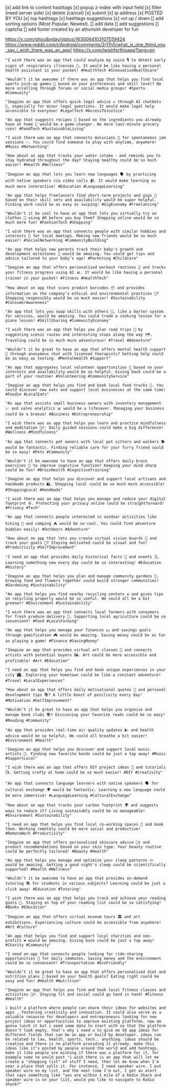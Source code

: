 [x] add link to content hashtags
[x] popup z-index with input field
[x] filter (need server side)
[x] delete (cancel)
[x] submit
[x] ip address
[x] POSTED BY YOU
[x] top hashtags
[x] hashtags suggestions
[x] vot up / down
[] add sorting options (Most Popular, Newest).
[] add data
[] add suggestions
[] captcha
[] add footer
created by an athunsim developer for fun

https://x.com/ghoulbyday/status/1630064103107559424
https://www.reddit.com/r/Android/comments/2r17n5/what_is_one_thing_you_say_i_wish_there_was_an_app/
https://x.com/iwishforthisapp?lang=en

    "I wish there was an app that could analyze my voice 🎙️ to detect early signs of respiratory illnesses 🤧. It would be like having a personal health assistant in your pocket! #HealthTech #InnovativeHealthcare"

    "Wouldn’t it be awesome if there was an app that helps you find local sports pick-up games 🏀 based on your preferences and skill level? No more scrolling through forums or social media groups! #Sports #Community"

    "Imagine an app that offers quick legal advice ⚖️ through AI chatbots 🤖, especially for minor legal questions. It would make legal help accessible to everyone! #LegalTech #AccessToJustice"

    "An app that suggests recipes 🍲 based on the ingredients you already have at home 🏡 would be a game-changer. No more last-minute grocery runs! #FoodTech #SustainableLiving"

    "I wish there was an app that connects musicians 🎸 for spontaneous jam sessions 🎶. You could find someone to play with anytime, anywhere! #Music #Networking"

    "How about an app that tracks your water intake 💧 and reminds you to stay hydrated throughout the day? Staying healthy could be so much easier! #Health #Wellness"

    "Imagine an app that lets you learn new languages 🗣️ by practicing with native speakers via video calls 📹. It would make learning so much more interactive! #Education #LanguageLearning"

    "An app that helps freelancers find short-term projects and gigs 💼 based on their skill sets and availability would be super helpful. Finding work could be as easy as swiping! #GigEconomy #Freelancing"

    "Wouldn't it be cool to have an app that lets you virtually try on clothes 👗 using AR before you buy them? Shopping online would be so much more fun! #FashionTech #Shopping"

    "I wish there was an app that connects people with similar hobbies and interests 🧩 for local meetups. Making new friends would be so much easier! #SocialNetworking #CommunityBuilding"

    "An app that helps new parents track their baby's growth and development milestones 🍼 would be amazing. You could get tips and advice tailored to your baby’s age! #Parenting #Childcare"

    "Imagine an app that offers personalized workout routines 💪 and tracks your fitness progress using AI 📊. It would be like having a personal trainer in your pocket! #Fitness #HealthTech"

    "How about an app that scans product barcodes 📦 and provides information on the company's ethical and environmental practices 🌱? Shopping responsibly would be so much easier! #Sustainability #ConsumerAwareness"

    "An app that lets you swap skills with others 🤝, like a barter system for services, would be amazing. You could trade a cooking lesson for a piano lesson! #SkillSharing #CommunityEconomy"

    "I wish there was an app that helps you plan road trips 🚗 by suggesting scenic routes and interesting stops along the way 🗺️. Traveling could be so much more adventurous! #Travel #Adventure"

    "Wouldn’t it be great to have an app that offers mental health support 🧠 through anonymous chat with licensed therapists? Getting help could be as easy as texting. #MentalHealth #Support"

    "An app that aggregates local volunteer opportunities 🤲 based on your interests and availability would be so helpful. Giving back could be a part of your routine! #Volunteering #CommunityService"

    "Imagine an app that helps you find and book local food trucks 🍔. You could discover new eats and support local businesses at the same time! #Foodie #LocalEats"

    "An app that assists small business owners with inventory management 📈 and sales analytics 📊 would be a lifesaver. Managing your business could be a breeze! #Business #Entrepreneurship"

    "I wish there was an app that helps you learn and practice mindfulness and meditation 🧘‍♂️. Daily guided sessions could make a big difference! #Wellness #Mindfulness"

    "An app that connects pet owners with local pet sitters and walkers 🐕 would be fantastic. Finding reliable care for your furry friend could be so easy! #Pets #Community"

    "Wouldn't it be awesome to have an app that offers daily brain exercises 🧠 to improve cognitive function? Keeping your mind sharp could be fun! #BrainHealth #CognitiveTraining"

    "Imagine an app that helps you discover and support local artisans and handmade products 🛍️. Shopping local could be so much more accessible! #ShoppingLocal #Handmade"

    "I wish there was an app that helps you manage and reduce your digital footprint 🌐. Protecting your privacy online could be straightforward! #Privacy #Tech"

    "An app that connects people interested in outdoor activities like hiking 🥾 and camping ⛺ would be so cool. You could find adventure buddies easily! #Outdoors #Adventure"

    "How about an app that lets you create virtual vision boards 📌 and track your goals 🎯? Staying motivated could be visual and fun! #Productivity #SelfImprovement"

    "I need an app that provides daily historical facts 📜 and events 🗓️. Learning something new every day could be so interesting! #Education #History"

    "Imagine an app that helps you plan and manage community gardens 🌿. Growing food and flowers together could build stronger communities! #Gardening #Sustainability"

    "An app that helps you find nearby recycling centers ♻️ and gives tips on recycling properly would be so useful. We could all be a bit greener! #Environment #Sustainability"

    "I wish there was an app that connects local farmers with consumers for fresh produce delivery 🚜. Supporting local agriculture could be so convenient! #Food #LocalFarming"

    "An app that helps you manage your finances 💵 and savings goals through gamification 🎮 would be amazing. Saving money could be as fun as playing a game! #Finance #SavingMoney"

    "Imagine an app that provides virtual art classes 🎨 and connects artists with potential buyers 🖼️. Art could be more accessible and profitable! #Art #Education"

    "I need an app that helps you find and book unique experiences in your city 🏙️. Exploring your hometown could be like a constant adventure! #Travel #LocalExperiences"

    "How about an app that offers daily motivational quotes 🌟 and personal development tips 📚? A little boost of positivity every day! #Motivation #SelfImprovement"

    "Wouldn’t it be great to have an app that helps you organize and manage book clubs 📚? Discussing your favorite reads could be so easy! #Reading #Community"

    "An app that provides real-time air quality updates 🌬️ and health advice would be so helpful. We could all breathe a bit easier! #Environment #Health"

    "Imagine an app that helps you discover and support local music artists 🎵. Finding new favorite bands could be just a tap away! #Music #SupportLocal"

    "I wish there was an app that offers DIY project ideas 🔨 and tutorials 📺. Getting crafty at home could be so much easier! #DIY #Creativity"

    "An app that connects language learners with native speakers 🗣️ for cultural exchange 🌍 would be fantastic. Learning a new language could be more immersive! #LanguageLearning #CulturalExchange"

    "How about an app that tracks your carbon footprint 🌍 and suggests ways to reduce it? Living sustainably could be so manageable! #Environment #Sustainability"

    "I need an app that helps you find local co-working spaces 🏢 and book them. Working remotely could be more social and productive! #RemoteWork #Productivity"

    "Imagine an app that offers personalized skincare advice 💆‍♀️ and product recommendations based on your skin type. Your beauty routine could be perfectly tailored! #Beauty #Health"

    "An app that helps you manage and optimize your sleep patterns 💤 would be amazing. Getting a good night's sleep could be scientifically supported! #Health #Wellness"

    "Wouldn’t it be awesome to have an app that provides on-demand tutoring 📚 for students in various subjects? Learning could be just a click away! #Education #Tutoring"

    "I wish there was an app that helps you track and achieve your reading goals 📖. Staying on top of your reading list could be so satisfying! #Books #Education"

    "Imagine an app that offers virtual museum tours 🏛️ and art exhibitions. Experiencing culture could be accessible from anywhere! #Art #Culture"

    "An app that helps you find and support local charities and non-profits ❤️ would be amazing. Giving back could be just a tap away! #Charity #Community"

    "I need an app that connects people looking for ride-sharing opportunities 🚗 for daily commutes. Saving money and the environment could be so convenient! #Transportation #EcoFriendly"

    "Wouldn’t it be great to have an app that offers personalized diet and nutrition plans 🍏 based on your health goals? Eating right could be easy and fun! #Health #Nutrition"

    "Imagine an app that helps you find and book local fitness classes and activities 🏋️‍♂️. Staying fit and social could go hand in hand! #Fitness #Health"

    i built a platform where people can share their ideas for websites and apps , fostering creativity and innovation. It could also serve as a valuable resource for developers and entrepreneurs looking for new project ideas or opportunities to improve existing platforms. now am gonna lunch it but i need some data to start with so that the platform doesn't look empty. that's why i need u to give me 50 app ideas for different fields that can be an app or build by developer. ideas can be related to law, health, sports, tech.. anything. ideas should be creative and there is no platform providing it already. make this ideas like it's posted by people around the world and add hashtags. make it like people are wishing if there was a platform for it, for example some ne would post "i wish there is an app that will let me create a "shopping list" of stuff I need, then let me know when I'm near a place that sells it. For instance, I need speaker wire. I put speaker wire on my list, and the next time I'm out, I get an alert that says something like "you are within 1 mile of a Radio Shack and speaker wire is on your list, would you like to navigate to Radio Shack?"
